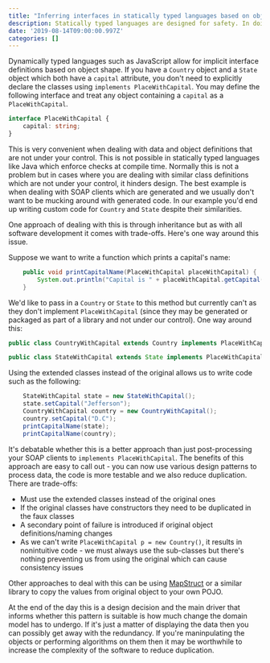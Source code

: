 ```yaml
---
title: "Inferring interfaces in statically typed languages based on object shape"
description: Statically typed languages are designed for safety. In doing so a desirable feature is lost - the ability to define interfaces based on object shape instead of up-front. This is a workaround.
date: '2019-08-14T09:00:00.997Z'
categories: []
---
```


Dynamically typed languages such as JavaScript allow for implicit interface definitions based on object shape. If you have a `Country` object and a `State` object which both have a `capital` attribute, you don't need to explicitly declare the classes using `implements PlaceWithCapital`. You may define the following interface and treat any object containing a `capital` as a `PlaceWithCapital`.

```typescript
interface PlaceWithCapital {
    capital: string;
}
```

This is very convenient when dealing with data and object definitions that are not under your control. This is not possible in statically typed languages like Java which enforce checks at compile time. Normally this is not a problem but in cases where you are dealing with similar class definitions which are not under your control, it hinders design. The best example is when dealing with SOAP clients which are generated and we usually don't want to be mucking around with generated code. In our example you'd end up writing custom code for `Country` and `State` despite their similarities.

One approach of dealing with this is through inheritance but as with all software development it comes with trade-offs. Here's one way around this issue. 

Suppose we want to write a function which prints a capital's name:

```java
    public void printCapitalName(PlaceWithCapital placeWithCapital) {
        System.out.println("Capital is " + placeWithCapital.getCapital());
    }
```

We'd like to pass in a `Country` or `State` to this method but currently can't as they don't implement `PlaceWithCapital` (since they may be generated or packaged as part of a library and not under our control). One way around this:

```java
public class CountryWithCapital extends Country implements PlaceWithCapital { }

public class StateWithCapital extends State implements PlaceWithCapital { }
```

Using the extended classes instead of the original allows us to write code such as the following:

```java
    StateWithCapital state = new StateWithCapital();
    state.setCapital("Jefferson");
    CountryWithCapital country = new CountryWithCapital();
    country.setCapital("D.C");
    printCapitalName(state);
    printCapitalName(country);
```

It's debatable whether this is a better approach than just post-processing your SOAP clients to `implements PlaceWithCapital`. The benefits of this approach are easy to call out - you can now use various design patterns to process data, the code is more testable and we also reduce duplication. There are trade-offs:

- Must use the extended classes instead of the original ones
- If the original classes have constructors they need to be duplicated in the faux classes
- A secondary point of failure is introduced if original object definitions/naming changes
- As we can't write `PlaceWithCapital p = new Country()`, it results in nonintuitive code - we must always use the sub-classes but there's nothing preventing us from using the original which can cause consistency issues

Other approaches to deal with this can be using [MapStruct](http://mapstruct.org/) or a similar library to copy the values from original object to your own POJO. 

At the end of the day this is a design decision and the main driver that informs whether this pattern is suitable is how much change the domain model has to undergo. If it's just a matter of displaying the data then you can possibly get away with the redundancy. If you're maninpulating the objects or performing algorithms on them then it may be worthwhile to increase the complexity of the software to reduce duplication.